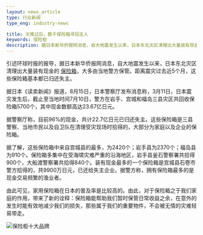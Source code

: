 ```yaml
---
layout: news_article
type: 行业新闻
type_eng: industry-news

title: 灾难过后，数千保险箱寻回主人
keywords: 保险柜
description: 据日本新华侨报网消息，自大地震发生以来，日本东北灾区清理出大量装有现金的保险箱，大多由当地警方保管，如今这些保险箱基本都已归还失主。
---
```

引述环球时报的报导，据日本新华侨报网消息，自大地震发生以来，日本东北灾区清理出大量装有现金的 [保险箱](http://www.qnn.com.cn/)，大多由当地警方保管。距离震灾过去近5个月，这些保险箱基本都已归还失主。

据日本《读卖新闻》报道，8月15日，日本警察厅发布消息称，3月11日，日本震灾发生后，截止至当地时间7月10日，警方在岩手、宫城和福岛三县灾区共回收保险箱5700个，其中现金数额高达23.67亿日元。

据警察厅称，目前96%的现金，共计22.7亿日元已归还失主。这些保险箱是三县警察、当地市民以及自卫队在清理受灾现场时拾得的，大部分为家庭以及企业的保险箱。

据了解，这些保险箱中来自宫城县的最多，为2420个；岩手县为2370个；福岛县为910个。保险箱多集中在受海啸灾难严重的沿海地区，岩手县釜石警察署共拾得900个，大船渡警察署共拾得840个。装有现金最多的一个保险箱是宫城县石卷市警方拾得的，共9900万日元，已还给失主企业。据警方称，拥有保险箱最多的是现金交易频繁的渔业者。

由此可见，家用保险箱在日本的普及率是比较高的。由此，对于保险箱之于我们家庭的作用，带来了新的诠释：保险箱能帮助我们暂时保管日常收益之余，在意外的发生时能有效地减少我们的损失，那些属于我们的重要物件，不会被无情的灾难轻易带走。

![保险柜十大品牌](http://www.qnn.com.cn/image-news/id032901.jpg)
